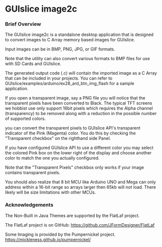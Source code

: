 # GUIslice image2c

### Brief Overview
The GUIslice image2c is a standalone desktop application that is designed to convert images to C Array memory based images for GUIslice.

Input images can be in BMP, PNG, JPG, or GIF formats. 

Note that the utility can also convert various formats to BMP files for use with SD Cards and GUIslice. 

The generated output code (.c) will contain the imported image as a C Array that can be included in your 
projects. You can refer to GUIslice/examples/arduino/ex28_ard_btn_img_flash for a sample application.

If you open a transparent image, say a PNG file you will notice that the transparent pixels have been 
converted to Black.  The typical TFT screens we hobbist use only support 16bit pixels which requires 
the Alpha channel (transparency) to be removed along with a reduction in the possible number of supported 
colors.

you can convert the transparent pixels to GUIslice API's 
transparent indicator of the Pink (Magenta) color. You do this by checking the "Transparent checkbox" on 
the righthand side Panel.

If you have configured GUIslice API to use a different color you may select the colored Pink box on the 
lower right of the display and choose another color to match the one you 
actually configured.

Note that the "Transparent Pixels" checkbox only works if your image contains transparent pixels.  

You should also realize that 8 bit MCU like Arduino UNO and Mega can only address within a 16-bit 
range so arrays larger then 65kb will not load.  There likely will be size limitations with other MCUs.

### Acknowledgements

The Non-Built in Java Themes are supported by the FlatLaf project. 

The FlatLaf project is on GitHub: 
<https://github.com/JFormDesigner/FlatLaf>

Some Imaging is provided by the Pumpernickel project.
https://mickleness.github.io/pumpernickel/
